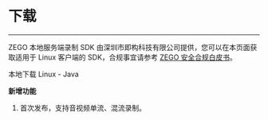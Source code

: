 # 下载

---

ZEGO 本地服务端录制 SDK 由深圳市即构科技有限公司提供，您可以在本页面获取适用于 Linux 客户端的 SDK，合规事宜请参考 [ZEGO 安全合规白皮书](/policies-and-agreements/zego-security-and-compliance-white-paper)。

<Card title="本地服务端录制 SDK" href="https://artifact-sdk.zego.im/downloads/ServerRecorder/ZegoLiveRoom-ServerRecording-Linux-Java.zip" target="_blank">
本地下载 Linux - Java
</Card>

<Accordion title="2024-01-18  Version：g4813c88401 " defaultOpen="false">

**新增功能**

1. 首次发布，支持音视频单流、混流录制。

</Accordion>
